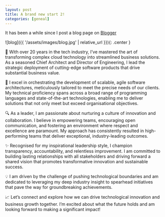 ```yaml
---
layout: post
title: A brand new start 2!
categories: [geneal]
---
```


It has been a while since I post a blog page on [Blogger](https://elvishsu66.blogspot.com)

![blog]({{ '/assets/images/blog.jpg' | relative_url }}){: .center }

🌟 With over 20 years in the tech industry, I’ve mastered the art of transforming complex cloud technology into streamlined business solutions. As a seasoned Chief Architect and Director of Engineering, I lead the strategic deployment of cutting-edge software products that drive substantial business value.

🚀 I excel in orchestrating the development of scalable, agile software architectures, meticulously tailored to meet the precise needs of our clients. My technical proficiency spans across a broad range of programming languages and state-of-the-art technologies, enabling me to deliver solutions that not only meet but exceed organisational objectives.

🔍 As a leader, I am passionate about nurturing a culture of innovation and collaboration. I believe in empowering teams, encouraging open communication, and fostering an environment where respect and excellence are paramount. My approach has consistently resulted in high-performing teams that deliver exceptional, industry-leading outcomes.

✨ Recognised for my inspirational leadership style, I champion transparency, accountability, and relentless improvement. I am committed to building lasting relationships with all stakeholders and driving forward a shared vision that promotes transformative innovation and sustainable success.

💡 I am driven by the challenge of pushing technological boundaries and am dedicated to leveraging my deep industry insight to spearhead initiatives that pave the way for groundbreaking achievements.

📈 Let’s connect and explore how we can drive technological innovation and business growth together. I’m excited about what the future holds and am looking forward to making a significant impact!